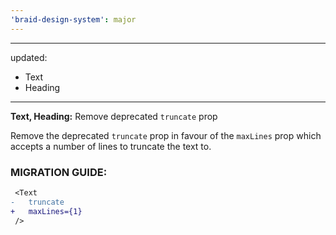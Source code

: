 ```yaml
---
'braid-design-system': major
---
```


---
updated:
  - Text
  - Heading
---

**Text, Heading:** Remove deprecated `truncate` prop

Remove the deprecated `truncate` prop in favour of the `maxLines` prop which accepts a number of lines to truncate the text to.

### MIGRATION GUIDE:

```diff
 <Text
-   truncate
+   maxLines={1}
 />
```
